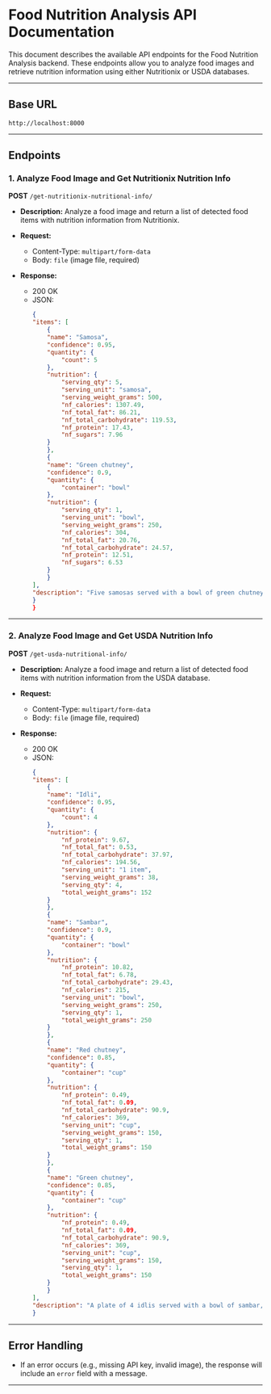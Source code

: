 # Food Nutrition Analysis API Documentation

This document describes the available API endpoints for the Food Nutrition Analysis backend. These endpoints allow you to analyze food images and retrieve nutrition information using either Nutritionix or USDA databases.

---

## Base URL

```
http://localhost:8000
```

---

## Endpoints

### 1. Analyze Food Image and Get Nutritionix Nutrition Info

**POST** `/get-nutritionix-nutritional-info/`

- **Description:**
  Analyze a food image and return a list of detected food items with nutrition information from Nutritionix.

- **Request:**

  - Content-Type: `multipart/form-data`
  - Body: `file` (image file, required)

- **Response:**
  - 200 OK
  - JSON:
    ```json
    {
    "items": [
        {
        "name": "Samosa",
        "confidence": 0.95,
        "quantity": {
            "count": 5
        },
        "nutrition": {
            "serving_qty": 5,
            "serving_unit": "samosa",
            "serving_weight_grams": 500,
            "nf_calories": 1307.49,
            "nf_total_fat": 86.21,
            "nf_total_carbohydrate": 119.53,
            "nf_protein": 17.43,
            "nf_sugars": 7.96
        }
        },
        {
        "name": "Green chutney",
        "confidence": 0.9,
        "quantity": {
            "container": "bowl"
        },
        "nutrition": {
            "serving_qty": 1,
            "serving_unit": "bowl",
            "serving_weight_grams": 250,
            "nf_calories": 304,
            "nf_total_fat": 20.76,
            "nf_total_carbohydrate": 24.57,
            "nf_protein": 12.51,
            "nf_sugars": 6.53
        }
        }
    ],
    "description": "Five samosas served with a bowl of green chutney."
    }
    }
    ```

---

### 2. Analyze Food Image and Get USDA Nutrition Info

**POST** `/get-usda-nutritional-info/`

- **Description:**
  Analyze a food image and return a list of detected food items with nutrition information from the USDA database.

- **Request:**

  - Content-Type: `multipart/form-data`
  - Body: `file` (image file, required)

- **Response:**
  - 200 OK
  - JSON:
    ```json
    {
    "items": [
        {
        "name": "Idli",
        "confidence": 0.95,
        "quantity": {
            "count": 4
        },
        "nutrition": {
            "nf_protein": 9.67,
            "nf_total_fat": 0.53,
            "nf_total_carbohydrate": 37.97,
            "nf_calories": 194.56,
            "serving_unit": "1 item",
            "serving_weight_grams": 38,
            "serving_qty": 4,
            "total_weight_grams": 152
        }
        },
        {
        "name": "Sambar",
        "confidence": 0.9,
        "quantity": {
            "container": "bowl"
        },
        "nutrition": {
            "nf_protein": 10.82,
            "nf_total_fat": 6.78,
            "nf_total_carbohydrate": 29.43,
            "nf_calories": 215,
            "serving_unit": "bowl",
            "serving_weight_grams": 250,
            "serving_qty": 1,
            "total_weight_grams": 250
        }
        },
        {
        "name": "Red chutney",
        "confidence": 0.85,
        "quantity": {
            "container": "cup"
        },
        "nutrition": {
            "nf_protein": 0.49,
            "nf_total_fat": 0.09,
            "nf_total_carbohydrate": 90.9,
            "nf_calories": 369,
            "serving_unit": "cup",
            "serving_weight_grams": 150,
            "serving_qty": 1,
            "total_weight_grams": 150
        }
        },
        {
        "name": "Green chutney",
        "confidence": 0.85,
        "quantity": {
            "container": "cup"
        },
        "nutrition": {
            "nf_protein": 0.49,
            "nf_total_fat": 0.09,
            "nf_total_carbohydrate": 90.9,
            "nf_calories": 369,
            "serving_unit": "cup",
            "serving_weight_grams": 150,
            "serving_qty": 1,
            "total_weight_grams": 150
        }
        }
    ],
    "description": "A plate of 4 idlis served with a bowl of sambar, a cup of red chutney, and a cup of green chutney."
    }
    ```

---

## Error Handling

- If an error occurs (e.g., missing API key, invalid image), the response will include an `error` field with a message.

---

